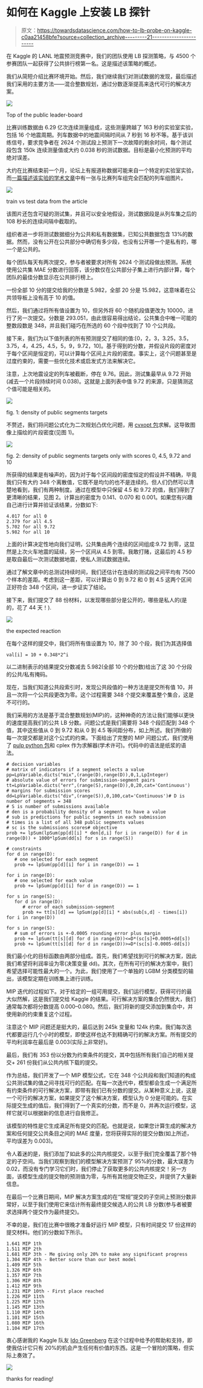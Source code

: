 # 如何在 Kaggle 上安装 LB 探针

> 原文：<https://towardsdatascience.com/how-to-lb-probe-on-kaggle-c0aa21458bfe?source=collection_archive---------21----------------------->

在 Kaggle 的 LANL 地震预测竞赛中，我们的团队使用 LB 探测策略，与 4500 个参赛团队一起获得了公共排行榜第一名。这是描述该策略的概述。

我们从简短介绍比赛环境开始。然后，我们继续我们对测试数据的发现，最后描述我们采用的主要方法——混合整数规划，通过分数逐渐提高来迭代可行的解决方案。

![](img/a5f9d4abc881590a04693cd437fe41d5.png)

Top of the public leader-board

比赛训练数据由 6.29 亿次连续测量组成，这些测量跨越了 163 秒的实验室实验，包括 16 个地震周期。列车数据中的地震间隔时间从 7 秒到 16 秒不等。基于该训练信号，要求竞争者在 2624 个测试段上预测下一次故障的剩余时间，每个测试段包含 150k 连续测量值或大约 0.038 秒的测试数据。目标是最小化预测的平均绝对误差。

大约在比赛结束前一个月，论坛上有报道称数据可能来自一个特定的实验室实验，而[一篇描述该实验的学术文章](https://arxiv.org/pdf/1810.11539.pdf)中有一张与比赛列车组完全匹配的列车组图片。

![](img/66c4addd554da43594094520a2234ad7.png)

train vs test data from the article

该图片还包含可疑的测试集，并且可以安全地假设，测试数据段是从列车集之后的 108 秒长的连续间隔中截取的。

组织者进一步将测试数据细分为公共和私有数据集，已知公共数据包含 13%的数据。然而，没有公开在公共部分中确切有多少段，也没有公开哪一个是私有的，哪一个是公共的。

每个团队每天有两次提交，参与者被要求对所有 2624 个测试段做出预测。系统使用公共集 MAE 分数进行回答，该分数仅在公共部分子集上进行内部计算，每个团队的最佳分数显示在公共排行榜上。

一份全部 10 分的提交给我的分数是 5.982，全部 20 分是 15.982，这意味着在公共领导板上没有高于 10 的值。

然后，我们通过将所有值设置为 10，但另外将 60 个随机段值更改为 10000，进行了另一次提交。分数是 293.051，由此很容易得出结论，公共集合中唯一可能的整数段数是 348，并且我们碰巧在所选的 60 个段中找到了 10 个公共段。

接下来，我们为以下值列表的所有预测提交了相同的值:[0，2，3，3.25，3.5，3.75，4，4.25，4.5，5，9，9.72，10]。基于得到的分数，并假设片段的密度对于每个区间是恒定的，可以计算每个区间上片段的密度。事实上，这个问题甚至是过度约束的，需要一些优化技术或启发式方法来解决它。

注意，上次地震设定的列车被截断，停在 9.76。因此，测试集最早从 9.72 开始(减去一个片段持续时间 0.038)。这就是上面列表中值 9.72 的来源，只是猜测这个值可能是相关的。

![](img/80881b574b766ba96cbcc94a5ee214fa.png)

fig. 1: density of public segments targets

不赘述，我们将问题公式化为二次规划凸优化问题，用 [cvxopt 包](https://cvxopt.org/examples/tutorial/qp.html)求解。这导致图像上描绘的片段密度(见图 1)。

![](img/e2bc360bf0ebbf894375287d38d946f7.png)

fig. 2: density of public segments targets only with scores 0, 4.5, 9.72 and 10

所获得的结果是有噪声的，因为对于每个区间段的密度恒定的假设并不精确，毕竟我们只有大约 348 个离散值，它既不是均匀的也不是连续的。但人们仍然可以清楚地看到，我们有两种制度。通过在模型中只保留 4.5 和 9.72 的值，我们得到了更清晰的结果，见图 2。计算出的密度为 0.141、0.070 和 0.001。如果您有兴趣自己进行计算并验证该结果，分数如下:

```
4.017 for all 0
2.379 for all 4.5
5.702 for all 9.72
5.982 for all 10
```

上面的计算决定性地向我们证明，公共集由两个连续的区间组成:9.72 到零，这显然是上次火车地震的延续，另一个区间从 4.5 到零。我敢打赌，这最后的 4.5 秒是取自最后一次测试数据地震，使私人测试数据连续。

通过了解文章中的总测试持续时间，我们还估计在连续的测试段之间平均有 7500 个样本的差距。考虑到这一差距，可以计算出 0 到 9.72 和 0 到 4.5 这两个区间正好符合 348 个区间，进一步证实了结论。

接下来，我们提交了 88 份材料，以发现哪些部分是公开的，哪些是私人的(是的，花了 44 天！).

![](img/0e69ef4bcd5c793fd9c87dfc35295b5e.png)

the expected reaction

在每个这样的提交中，我们将所有值设置为 10，除了 30 个段，我们为其选择值

```
val[i] = 10 + 0.348*2^i
```

以二进制表示的结果提交分数减去 5.982(全部 10 个的分数)给出了这 30 个分段的公共/私有掩码。

现在，当我们知道公共段索引时，发现公共段值的一种方法是提交所有值 10，并且一次将一个公共段更改为零。这个过程需要 348 个提交来覆盖整个集合，这是不可行的。

我们采用的方法是基于混合整数规划(MIP)的，这种神奇的方法让我们能够以更快的速度提高我们的公共 LB 分数。问题公式是我们需要将 348 个段匹配到 348 个值，其中这些值从 0 到 9.72 和从 0 到 4.5 等间距分布，如上所述。我们所做的每一次提交都是对这个公式的约束。下面给出了完整的 MIP 问题公式，我们使用了 [pulp python 包](https://pythonhosted.org/PuLP/)和 cplex 作为求解器(学术许可)。代码中的语法是纸浆的语法。

```
# decision variables
# matrix of indicators if a segment selects a value
pp=LpVariable.dicts("mix",(range(D),range(D)),0,1,LpInteger)
# absolute value of errors for submission-segment pairs
tt=LpVariable.dicts("err",(range(S),range(D)),0,20,cat='Continuous')
# margins for submission scores
dd=LpVariable.dicts("div",(range(S)),0,100,cat='Continuous')# D is number of segments = 348
# S is number of submissions available
# den is a probability density of a segment to have a value
# sub is predictions for public segments in each submission
# times is a list of all 348 public segments values
# sc is the submissions scores# objective
prob += lpSum(lpSum(pp[d][i] * den[d,i] for i in range(D)) for d in range(D)) + 1000*lpSum(dd[s] for s in range(S))

# constraints
for d in range(D):
   # one selected for each segment
   prob += lpSum(pp[d][i] for i in range(D)) == 1

for i in range(D):
   # one selected for each value
   prob += lpSum(pp[d][i] for d in range(D)) == 1

for s in range(S):
   for d in range(D):
      # error of each submission-segment
      prob += tt[s][d] == lpSum(pp[d][i] * abs(sub[s,d] - times[i]) for i in range(D))

for s in range(S):
   # sum of errors is +-0.0005 rounding error plus margin
   prob += lpSum(tt[s][d] for d in range(D))<=D*(sc[s]+0.0005+dd[s])
   prob += lpSum(tt[s][d] for d in range(D))>=D*(sc[s]-0.0005-dd[s])
```

我们最小化的目标函数由两部分组成。首先，我们希望找到可行的解决方案，因此我们希望将利润率设为零(决策变量 dd)。其次，在所有可行的解决方案中，我们希望选择可能性最大的一个。为此，我们使用了一个单独的 LGBM 分类模型的输出，该模型定期在训练集上进行训练。

MIP 迭代的过程如下。对于给定的一组可用提交，我们运行模型，获得可行的最大似然解，这是我们提交给 Kaggle 的结果。可行解决方案的集合仍然很大，我们通常每次都将分数提高 0.000–0.080。然后，我们将新的提交添加到集合中，并使用新的约束重复这个过程。

注意这个 MIP 问题还是挺大的，最后达到 245k 变量和 124k 约束。我们每次迭代都要运行几个小时的模型，即使这样也达不到精确可行的解决方案。所有提交的平均利润率在最后是 0.003(实际上非常好)。

最后，我们有 353 份以分数为约束条件的提交，其中包括所有我们自己的相关提交+ 261 份我们从公共内核下载的提交。

作为总结，我们开发了一个 MIP 模型公式，它在 348 个公共段和我们知道的构成公共测试集的值之间寻找可行的匹配。在每一次迭代中，模型都会生成一个满足所有约束条件的可行解决方案，即带有我们已有分数的提交。从某种意义上说，这是一个可行的解决方案，如果提交了这个解决方案，模型认为 0 分是可能的。在实际提交生成的值后，我们得到了一个真实的分数，而不是 0，并再次运行模型，这样它就可以根据新的信息进行自我修正。

该模型的特性是它生成满足所有提交的匹配。也就是说，如果您计算生成的解决方案和任何提交公共条目之间的 MAE 度量，您将获得实际的提交分数(如上所述，平均误差为 0.003)。

令人着迷的是，我们添加了如此多的公共内核提交，以至于我们完全覆盖了那个特定的子空间。当我们观察到我们的模型解决方案预测了 95%的分数，最大误差为 0.02，而没有专门学习它们时，我们停止了获取更多的公共内核提交！另一方面，该模型生成的提交物的预测值为零，与所有其他提交物正交，并提供了大量新信息。

在最后一个比赛日期间，MIP 解决方案生成的在“常规”提交的子空间上预测分数非常好，以至于我们使用它来估计所有最终提交候选人的公共 LB 分数(参与者被要求选择两个提交作为最终提交)。

不幸的是，我们在比赛中很晚才准备好运行 MIP 模型，只有时间提交 17 份这样的提交材料。他们的分数如下所示。

```
1.641 MIP 1th
1.511 MIP 2th
1.681 MIP 3th - Me giving only 20% to make any significant progress
1.304 MIP 4th - Better score than our best model
1.409 MIP 5th
1.326 MIP 6th
1.357 MIP 7th
1.306 MIP 8th
1.412 MIP 9th
1.231 MIP 10th - First place reached
1.226 MIP 11th
1.225 MIP 12th
1.145 MIP 13th
1.110 MIP 14th
1.101 MIP 15th
1.080 MIP 16th
1.104 MIP 17th
```

衷心感谢我的 Kaggle 队友 [Ido Greenberg](https://www.linkedin.com/in/ido-greenberg-87245852) 在这个过程中给予的帮助和支持，即使我估计它只有 20%的机会产生任何有价值的东西。这是一个冒险的策略，但实际上奏效了。

![](img/e41b718e6f7ee7a5fd688fa6c5a8f6bb.png)

thanks for reading!